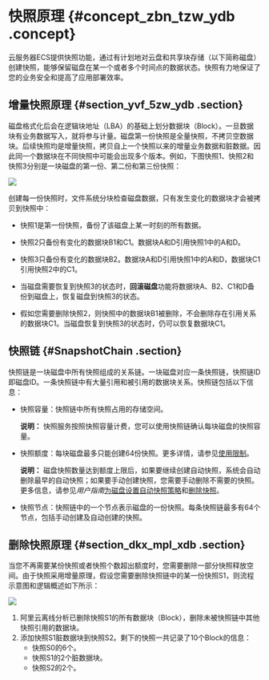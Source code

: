 # 快照原理 {#concept_zbn_tzw_ydb .concept}

云服务器ECS提供快照功能，通过有计划地对云盘和共享块存储（以下简称磁盘）创建快照，能够保留磁盘在某一个或者多个时间点的数据状态。快照有力地保证了您的业务安全和提高了应用部署效率。

## 增量快照原理 {#section_yvf_5zw_ydb .section}

磁盘格式化后会在逻辑块地址（LBA）的基础上划分数据块（Block）。一旦数据块有业务数据写入，就将参与计量。磁盘第一份快照是全量快照，不拷贝空数据块。后续快照均是增量快照，拷贝自上一个快照以来的增量业务数据和脏数据。因此同一个数据块在不同快照中可能会出现多个版本。例如，下图快照1、快照2和快照3分别是一块磁盘的第一份、第二份和第三份快照：

![](http://static-aliyun-doc.oss-cn-hangzhou.aliyuncs.com/assets/img/9575/15433015875243_zh-CN.jpg)

创建每一份快照时，文件系统分块检查磁盘数据，只有发生变化的数据块才会被拷贝到快照中：

-   快照1是第一份快照，备份了该磁盘上某一时刻的所有数据。

-   快照2只备份有变化的数据块B1和C1。数据块A和D引用快照1中的A和D。

-   快照3只备份有变化的数据块B2。数据块A和D引用快照1中的A和D，数据块C1引用快照2中的C1。

-   当磁盘需要恢复到快照3的状态时，**回滚磁盘**功能将数据块A、B2、C1和D备份到磁盘上，恢复磁盘到快照3的状态。

-   假如您需要删除快照2，则快照中的数据块B1被删除，不会删除存在引用关系的数据块C1。当磁盘恢复到快照3的状态时，仍可以恢复数据块C1。


## 快照链 {#SnapshotChain .section}

快照链是一块磁盘中所有快照组成的关系链。一块磁盘对应一条快照链，快照链ID即磁盘ID。一条快照链中有大量引用和被引用的数据块关系。快照链包括以下信息：

-   快照容量：快照链中所有快照占用的存储空间。

    **说明：** 快照服务按照快照容量计费，您可以使用快照链确认每块磁盘的快照容量。

-   快照额度：每块磁盘最多只能创建64份快照。更多详情，请参见[使用限制](../../../../../cn.zh-CN/用户指南/使用限制.md#)。

    **说明：** 磁盘快照数量达到额度上限后，如果要继续创建自动快照，系统会自动删除最早的自动快照；如果要手动创建快照，您需要手动删除不需要的快照。更多信息，请参见*用户指南*[为磁盘设置自动快照策略](../../../../../cn.zh-CN/快照/使用快照/使用自动快照策略.md#)和[删除快照](../../../../../cn.zh-CN/快照/使用快照/优化快照使用成本.md#)。

-   快照节点：快照链中的一个节点表示磁盘的一份快照。每条快照链最多有64个节点，包括手动创建及自动创建的快照。


## 删除快照原理 {#section_dkx_mpl_xdb .section}

当您不再需要某份快照或者快照个数超出额度时，您需要删除一部分快照释放空间。由于快照采用增量原理，假设您需要删除快照链中的某一份快照S1，则流程示意图和逻辑概述如下所示：

![](https://gw.alipayobjects.com/zos/onekb/GEmePRxTvdRaZPCgtUhF.png)

1.  阿里云离线分析已删除快照S1的所有数据块（Block），删除未被快照链中其他快照引用的数据块。
2.  添加快照S1脏数据块到快照S2。剩下的快照一共记录了10个Block的信息：
    -   快照S0的6个。
    -   快照S1的2个脏数据块。
    -   快照S2的2个。

